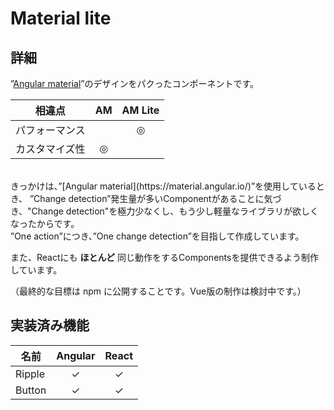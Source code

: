 # Material lite


## 詳細

”[Angular material](https://material.angular.io/)”のデザインをパクったコンポーネントです。
<br>

| 相違点 | AM | AM Lite |
| :-: | :-: | :-: |
| パフォーマンス |   | ◎ |
| カスタマイズ性 | ◎ |   |

<br>
きっかけは、”[Angular material](https://material.angular.io/)”を使用しているとき、
”Change detection”発生量が多いComponentがあることに気づき、"Change detection"を極力少なくし、もう少し軽量なライブラリが欲しくなったからです。<br>
”One action”につき、”One change detection”を目指して作成しています。

また、Reactにも **ほとんど** 同じ動作をするComponentsを提供できるよう制作しています。

（最終的な目標は npm に公開することです。Vue版の制作は検討中です。）


## 実装済み機能

| 名前 | Angular | React |
| --- | :-: | :-: |
| Ripple    | ✓ | ✓ |
| Button    | ✓ | ✓ |
